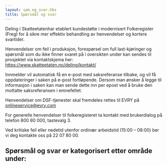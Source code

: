 ```yaml
---
layout: spm_og_svar.hbs
title: Spørsmål og svar
---
```


Deling i Skatteetatenhar etablert kundestøtte i modernisert Folkeregister (Freg) for å sikre mer effektiv behandling av henvendelser og kortere svartider. 

Henvendelser om feil i produksjon, forespørsel om full last-kjøringer og spørsmål som du ikke finner svaret på i oversikten under kan sendes til prosjektet via kontaktskjema her: https://www.skatteetaten.no/deling/kontakt/

Innmelder vil automatisk få en e-post med saksreferanse tilbake, og vil få oppdateringer i saken på e-post fortløpende. Dersom man ønsker å legge til informasjon i saken kan man sende dette inn per epost ved å bruke den mottatte saksreferansen i emnefeltet. 

Henvendelser om DSF-tjenester skal fremdeles rettes til EVRY på onlineservice@evry.com

For generelle henvendelser til folkeregisteret ta kontakt med brukerdialog på telefon 800 80 000, tastevalg 3.

Ved kritiske feil eller nedetid utenfor ordinær arbeidstid (15:00 – 08:00) ber vi deg kontakte oss på 22 07 80 00.
 

## Spørsmål og svar er kategorisert etter område under:

